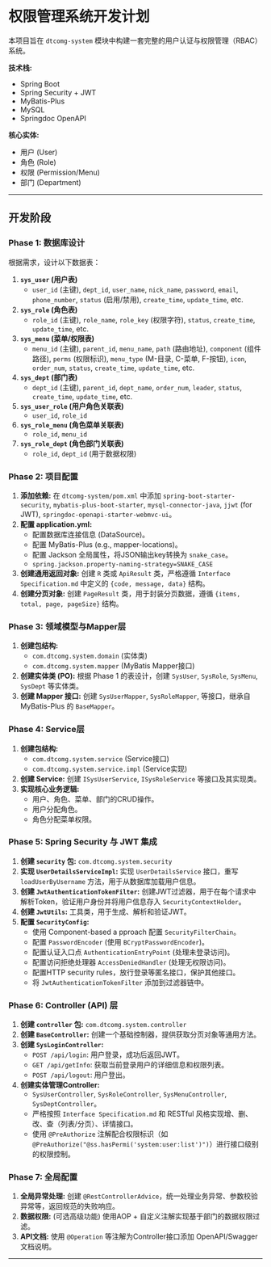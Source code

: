 # 权限管理系统开发计划

本项目旨在 `dtcomg-system` 模块中构建一套完整的用户认证与权限管理（RBAC）系统。

**技术栈:**
- Spring Boot
- Spring Security + JWT
- MyBatis-Plus
- MySQL
- Springdoc OpenAPI

**核心实体:**
- 用户 (User)
- 角色 (Role)
- 权限 (Permission/Menu)
- 部门 (Department)

---

## 开发阶段

### Phase 1: 数据库设计

根据需求，设计以下数据表：

1.  **`sys_user` (用户表)**
    -   `user_id` (主键), `dept_id`, `user_name`, `nick_name`, `password`, `email`, `phone_number`, `status` (启用/禁用), `create_time`, `update_time`, etc.
2.  **`sys_role` (角色表)**
    -   `role_id` (主键), `role_name`, `role_key` (权限字符), `status`, `create_time`, `update_time`, etc.
3.  **`sys_menu` (菜单/权限表)**
    -   `menu_id` (主键), `parent_id`, `menu_name`, `path` (路由地址), `component` (组件路径), `perms` (权限标识), `menu_type` (M-目录, C-菜单, F-按钮), `icon`, `order_num`, `status`, `create_time`, `update_time`, etc.
4.  **`sys_dept` (部门表)**
    -   `dept_id` (主键), `parent_id`, `dept_name`, `order_num`, `leader`, `status`, `create_time`, `update_time`, etc.
5.  **`sys_user_role` (用户角色关联表)**
    -   `user_id`, `role_id`
6.  **`sys_role_menu` (角色菜单关联表)**
    -   `role_id`, `menu_id`
7.  **`sys_role_dept` (角色部门关联表)**
    -   `role_id`, `dept_id` (用于数据权限)

### Phase 2: 项目配置

1.  **添加依赖:** 在 `dtcomg-system/pom.xml` 中添加 `spring-boot-starter-security`, `mybatis-plus-boot-starter`, `mysql-connector-java`, `jjwt` (for JWT), `springdoc-openapi-starter-webmvc-ui`。
2.  **配置 application.yml:**
    -   配置数据库连接信息 (DataSource)。
    -   配置 MyBatis-Plus (e.g., mapper-locations)。
    -   配置 Jackson 全局属性，将JSON输出key转换为 `snake_case`。
    -   `spring.jackson.property-naming-strategy=SNAKE_CASE`
3.  **创建通用返回对象:** 创建 `R` 类或 `ApiResult` 类，严格遵循 `Interface Specification.md` 中定义的 `{code, message, data}` 结构。
4.  **创建分页对象:** 创建 `PageResult` 类，用于封装分页数据，遵循 `{items, total, page, pageSize}` 结构。

### Phase 3: 领域模型与Mapper层

1.  **创建包结构:**
    -   `com.dtcomg.system.domain` (实体类)
    -   `com.dtcomg.system.mapper` (MyBatis Mapper接口)
2.  **创建实体类 (PO):** 根据 Phase 1 的表设计，创建 `SysUser`, `SysRole`, `SysMenu`, `SysDept` 等实体类。
3.  **创建 Mapper 接口:** 创建 `SysUserMapper`, `SysRoleMapper`, 等接口，继承自 MyBatis-Plus 的 `BaseMapper`。

### Phase 4: Service层

1.  **创建包结构:**
    -   `com.dtcomg.system.service` (Service接口)
    -   `com.dtcomg.system.service.impl` (Service实现)
2.  **创建 Service:** 创建 `ISysUserService`, `ISysRoleService` 等接口及其实现类。
3.  **实现核心业务逻辑:**
    -   用户、角色、菜单、部门的CRUD操作。
    -   用户分配角色。
    -   角色分配菜单权限。

### Phase 5: Spring Security 与 JWT 集成

1.  **创建 `security` 包:** `com.dtcomg.system.security`
2.  **实现 `UserDetailsServiceImpl`:** 实现 `UserDetailsService` 接口，重写 `loadUserByUsername` 方法，用于从数据库加载用户信息。
3.  **创建 `JwtAuthenticationTokenFilter`:** 创建JWT过滤器，用于在每个请求中解析Token，验证用户身份并将用户信息存入 `SecurityContextHolder`。
4.  **创建 `JwtUtils`:** 工具类，用于生成、解析和验证JWT。
5.  **配置 `SecurityConfig`:**
    -   使用 Component-based a pproach 配置 `SecurityFilterChain`。
    -   配置 `PasswordEncoder` (使用 `BCryptPasswordEncoder`)。
    -   配置认证入口点 `AuthenticationEntryPoint` (处理未登录访问)。
    -   配置访问拒绝处理器 `AccessDeniedHandler` (处理无权限访问)。
    -   配置HTTP security rules，放行登录等匿名接口，保护其他接口。
    -   将 `JwtAuthenticationTokenFilter` 添加到过滤器链中。

### Phase 6: Controller (API) 层

1.  **创建 `controller` 包:** `com.dtcomg.system.controller`
2.  **创建 `BaseController`:** 创建一个基础控制器，提供获取分页对象等通用方法。
3.  **创建 `SysLoginController`:**
    -   `POST /api/login`: 用户登录，成功后返回JWT。
    -   `GET /api/getInfo`: 获取当前登录用户的详细信息和权限列表。
    -   `POST /api/logout`: 用户登出。
4.  **创建实体管理Controller:**
    -   `SysUserController`, `SysRoleController`, `SysMenuController`, `SysDeptController`。
    -   严格按照 `Interface Specification.md` 和 RESTful 风格实现增、删、改、查（列表/分页）、详情接口。
    -   使用 `@PreAuthorize` 注解配合权限标识（如 `@PreAuthorize("@ss.hasPermi('system:user:list')")`）进行接口级别的权限控制。

### Phase 7: 全局配置

1.  **全局异常处理:** 创建 `@RestControllerAdvice`，统一处理业务异常、参数校验异常等，返回规范的失败响应。
2.  **数据权限:** (可选高级功能) 使用AOP + 自定义注解实现基于部门的数据权限过滤。
3.  **API文档:** 使用 `@Operation` 等注解为Controller接口添加 OpenAPI/Swagger 文档说明。

---
